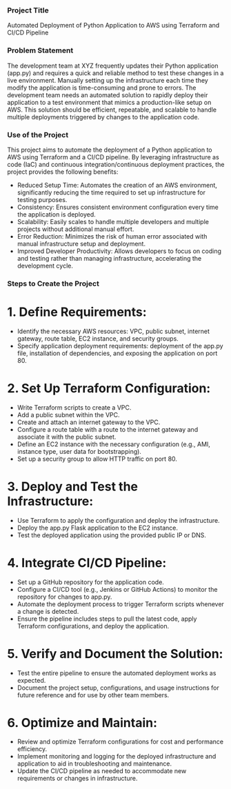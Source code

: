 ### Project Title

Automated Deployment of Python Application to AWS using Terraform and CI/CD Pipeline

### Problem Statement

The development team at XYZ frequently updates their Python application (app.py) and requires a quick and reliable method to test these changes in a live environment. Manually setting up the infrastructure each time they modify the application is time-consuming and prone to errors. The development team needs an automated solution to rapidly deploy their application to a test environment that mimics a production-like setup on AWS. This solution should be efficient, repeatable, and scalable to handle multiple deployments triggered by changes to the application code.

### Use of the Project

This project aims to automate the deployment of a Python application to AWS using Terraform and a CI/CD pipeline. By leveraging infrastructure as code (IaC) and continuous integration/continuous deployment practices, the project provides the following benefits:
- Reduced Setup Time: Automates the creation of an AWS environment, significantly reducing the time required to set up infrastructure for testing purposes.
- Consistency: Ensures consistent environment configuration every time the application is deployed.
- Scalability: Easily scales to handle multiple developers and multiple projects without additional manual effort.
- Error Reduction: Minimizes the risk of human error associated with manual infrastructure setup and deployment.
- Improved Developer Productivity: Allows developers to focus on coding and testing rather than managing infrastructure, accelerating the development cycle.

### Steps to Create the Project

# 1. Define Requirements:
   - Identify the necessary AWS resources: VPC, public subnet, internet gateway, route table, EC2 instance, and security groups.
   - Specify application deployment requirements: deployment of the app.py file, installation of dependencies, and exposing the application on port 80.

# 2. Set Up Terraform Configuration:
   - Write Terraform scripts to create a VPC.
   - Add a public subnet within the VPC.
   - Create and attach an internet gateway to the VPC.
   - Configure a route table with a route to the internet gateway and associate it with the public subnet.
   - Define an EC2 instance with the necessary configuration (e.g., AMI, instance type, user data for bootstrapping).
   - Set up a security group to allow HTTP traffic on port 80.

# 3. Deploy and Test the Infrastructure:
   - Use Terraform to apply the configuration and deploy the infrastructure.
   - Deploy the app.py Flask application to the EC2 instance.
   - Test the deployed application using the provided public IP or DNS.

# 4. Integrate CI/CD Pipeline:
   - Set up a GitHub repository for the application code.
   - Configure a CI/CD tool (e.g., Jenkins or GitHub Actions) to monitor the repository for changes to app.py.
   - Automate the deployment process to trigger Terraform scripts whenever a change is detected.
   - Ensure the pipeline includes steps to pull the latest code, apply Terraform configurations, and deploy the application.

# 5. Verify and Document the Solution:
   - Test the entire pipeline to ensure the automated deployment works as expected.
   - Document the project setup, configurations, and usage instructions for future reference and for use by other team members.

# 6. Optimize and Maintain:
   - Review and optimize Terraform configurations for cost and performance efficiency.
   - Implement monitoring and logging for the deployed infrastructure and application to aid in troubleshooting and maintenance.
   - Update the CI/CD pipeline as needed to accommodate new requirements or changes in infrastructure.
